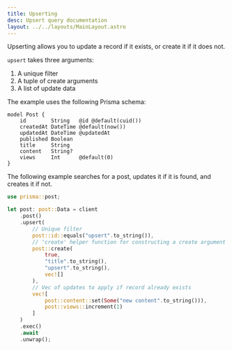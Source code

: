 ```yaml
---
title: Upserting
desc: Upsert query documentation
layout: ../../layouts/MainLayout.astro
---
```


Upserting allows you to update a record if it exists, or create it if it does not.

`upsert` takes three arguments:
1. A unique filter
2. A tuple of create arguments
3. A list of update data

The example uses the following Prisma schema:

```prisma
model Post {
    id        String   @id @default(cuid())
    createdAt DateTime @default(now())
    updatedAt DateTime @updatedAt
    published Boolean
    title     String
    content   String?
    views     Int      @default(0)
}
```

The following example searches for a post, updates it if it is found, and creates it if not.

```rust
use prisma::post;

let post: post::Data = client
    .post()
    .upsert(
        // Unique filter
        post::id::equals("upsert".to_string()),
        // 'create' helper function for constructing a create argument tuple
        post::create(
            true,
            "title".to_string(),
            "upsert".to_string(),
            vec![]
        ),
        // Vec of updates to apply if record already exists
        vec![
            post::content::set(Some("new content".to_string())),
            post::views::increment(1)
        ]
    )
    .exec()
    .await
    .unwrap();
```

